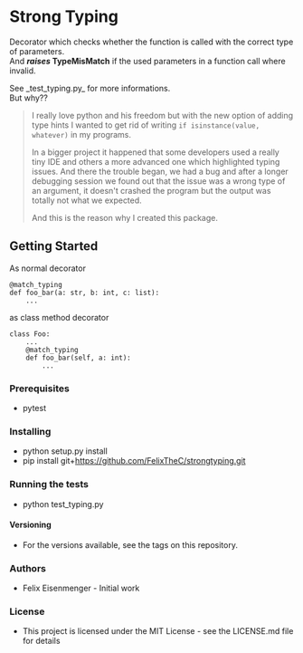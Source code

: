 # Strong Typing
<p>Decorator which checks whether the function is called with the correct type of parameters.<br> 
And <b><em>raises</em> TypeMisMatch</b> if the used parameters in a function call where invalid.</p>
 
<p>See _test_typing.py_ for more informations.<br>
But why??</p>

> I really love python and his freedom but with the new option of adding type hints I wanted to get rid of writing `if isinstance(value, whatever)` in my programs. 
> 
> In a bigger project it happened that some developers used a really tiny IDE 
  and others a more advanced one which highlighted typing issues. And there the trouble began, we had a bug and after a longer
  debugging session we found out that the issue was a wrong type of an argument, 
  it doesn't crashed the program but the output was totally not what we expected. 
> 
> And this is the reason why I created this package.


## Getting Started
As normal decorator
```
@match_typing
def foo_bar(a: str, b: int, c: list):
    ...
```
as class method decorator
```
class Foo:
    ...
    @match_typing
    def foo_bar(self, a: int):
        ...
```


### Prerequisites
- pytest

### Installing
- python setup.py install
- pip install git+https://github.com/FelixTheC/strongtyping.git

### Running the tests
- python test_typing.py

#### Versioning
- For the versions available, see the tags on this repository.

### Authors
- Felix Eisenmenger - Initial work

### License
- This project is licensed under the MIT License - see the LICENSE.md file for details
